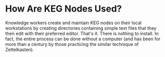 # How Are KEG Nodes Used?

Knowledge workers create and maintain KEG nodes on their local
workstations by creating directories containing simple text files that
they then edit with their preferred editor. That's it. There is nothing
to install. In fact, the entire process can be done without a computer
(and has been for more than a century by those practicing the similar
technique of Zettelkasten).
